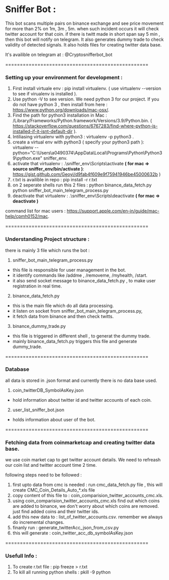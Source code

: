 # Sniffer Bot :

This bot scans multiple pairs on binance exchange and see price movement for more than 2% on 1m, 3m , 5m.
when such incident occurs it will check twitter account for that coin.
if there is twitt made in short span say 5 min , then this bot will notify on telegram.
It also generates dummy trade to check validity of detected signals.
It also holds files for creating twitter data base.

It's availible on telegram at : @Cryptosnifferbot_bot

=================================================

### Setting up your environment for development :

1. First install virtuale env : pip install virtualenv. ( use virtualenv --version to see if virualenv is installed ).
2. Use python -V to see version. We need python 3 for our project. If you do not have python 3 , then install from here : https://www.python.org/downloads/mac-osx/.
3. Find the path for python3 installation in Mac : /Library/Frameworks/Python.framework/Versions/3.9/Python.bin. ( https://stackoverflow.com/questions/6767283/find-where-python-is-installed-if-it-isnt-default-dir ).
4. Intiliasing virtualenv with python3 : virtualenv -p python3 <desired-path>.
5. create a virtual env with python3 ( specify your python3 path ): virtualenv --python="C:\Users\a0490374\AppData\Local\Programs\Python\Python39\python.exe" sniffer_env.
6. activate that virtualenv : .\sniffer_env\Scripts\activate **( for mac => source sniffer_env/bin/activate )**: https://gist.github.com/Geoyi/d9fab4f609e9f75941946be45000632b )
7. r.txt is availible in repo : pip install -r r.txt
8. on 2 seperate shells run this 2 files :
   python binance_data_fetch.py
   python sniffer_bot_main_telegram_process.py
6. deactivate that virtualenv : .\sniffer_env\Scripts\deactivate **( for mac => deactivate )**


command list for mac users : https://support.apple.com/en-in/guide/mac-help/cpmh0152/mac.

=================================================

### Understanding Project structure :

there is mainly 3 file which runs the bot :

1) sniffer_bot_main_telegram_process.py
- this file is responsible for user management in the bot.
- it identify commands like /addme , /removeme, /myhealth, /start.
- it also send socket message to binance_data_fetch.py , to make user registration in real time.

2) binance_data_fetch.py
- this is the main file which do all data processing.
- it listen on socket from sniffer_bot_main_telegram_process.py,
- it fetch data from binance and then check twitts.

3) binance_dummy_trade.py
- this file is triggered in different shell , to generat the dummy trade.
- mainly binance_data_fetch.py triggers this file and generate dummy_trade.

=================================================

### Database

all data is stored in .json format and currently there is no data base used.

1) coin_twitterDB_SymbolAsKey.json
- hold information about twitter id and twitter accounts of each coin.

2) user_list_sniffer_bot.json
- holds information about user of the bot.

=================================================

### Fetching data from coinmarketcap and creating twitter data base.

we use coin market cap to get twitter account details.
We need to refreash our coin list and twitter account time 2 time.

following steps need to be followed :
1) first upto data from cmc is needed : run cmc_data_fetch.py file , this will create CMC_Coin_Details_Auto_*.xls file
2) copy content of this file to : coin_comparision_twitter_accounts_cmc.xls.
3) using coin_comparision_twitter_accounts_cmc.xls find out which coins are added to binance, we don't worry about which coins are removed. just find added coins and their twitter ids.
4) add this new data to : list_of_twitter_accounts.csv. remember we always do incremental changes.
5) finanly run : generate_twitterAcc_json_from_csv.py
6) this will generate : coin_twitter_acc_db_symbolAsKey.json


=================================================

### Usefull Info :

1) To create r.txt file : pip freeze > r.txt
2) To kill all running python shells : pkill -9 python
